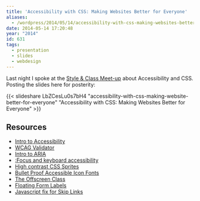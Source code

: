 ```yaml
---
title: 'Accessibility with CSS: Making Websites Better for Everyone'
aliases:
  - /wordpress/2014/05/14/accessibility-with-css-making-websites-better-for-everyone/
date: 2014-05-14 17:20:48
year: "2014"
id: 631
tags:
  - presentation
  - slides
  - webdesign
---
```


Last night I spoke at the [Style & Class Meet-up](http://www.meetup.com/styleandclass/) about Accessibility and CSS. Posting the slides here for posterity:

{{< slideshare LbZCesLu0s7bH4 "accessibility-with-css-making-website-better-for-everyone" "Accessibility with CSS: Making Websites Better for Everyone" >}}

## Resources

* [Intro to Accessibility](https://webaim.org)
* [WCAG Validator](https://wave.webaim.org)
* [Intro to ARIA](https://alistapart.com/article/the-accessibility-of-wai-aria)
* [:Focus and keyboard accessibility](https://24ways.org/2009/dont-lose-your-focus/)
* [High contrast CSS Sprites](http://blog.paciellogroup.com/2010/01/high-contrast-proof-css-sprites)
* [Bullet Proof Accessible Icon Fonts](http://filamentgroup.com/lab/bulletproof_icon_fonts.html)
* [The Offscreen Class](https://snook.ca/archives/html_and_css/hiding-content-for-accessibility)
* [Floating Form Labels](https://snook.ca/archives/html_and_css/floated-label-pattern-css)
* [Javascript fix for Skip Links](http://www.nczonline.net/blog/2013/01/15/fixing-skip-to-content-links)
